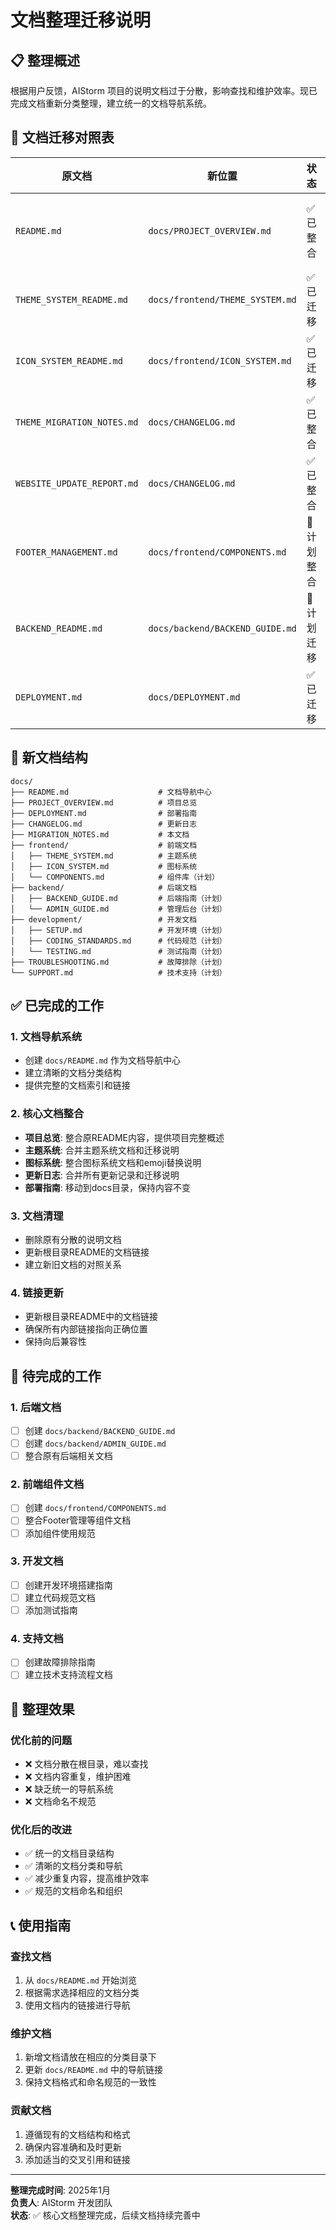 # 文档整理迁移说明

## 📋 整理概述

根据用户反馈，AIStorm 项目的说明文档过于分散，影响查找和维护效率。现已完成文档重新分类整理，建立统一的文档导航系统。

## 🔄 文档迁移对照表

| 原文档 | 新位置 | 状态 | 说明 |
|--------|--------|------|------|
| `README.md` | `docs/PROJECT_OVERVIEW.md` | ✅ 已整合 | 项目总览，保留根目录README作为入口 |
| `THEME_SYSTEM_README.md` | `docs/frontend/THEME_SYSTEM.md` | ✅ 已迁移 | 主题系统完整文档 |
| `ICON_SYSTEM_README.md` | `docs/frontend/ICON_SYSTEM.md` | ✅ 已迁移 | 图标系统完整文档 |
| `THEME_MIGRATION_NOTES.md` | `docs/CHANGELOG.md` | ✅ 已整合 | 整合到更新日志中 |
| `WEBSITE_UPDATE_REPORT.md` | `docs/CHANGELOG.md` | ✅ 已整合 | 整合到更新日志中 |
| `FOOTER_MANAGEMENT.md` | `docs/frontend/COMPONENTS.md` | 📝 计划整合 | 组件管理文档 |
| `BACKEND_README.md` | `docs/backend/BACKEND_GUIDE.md` | 📝 计划迁移 | 后端系统文档 |
| `DEPLOYMENT.md` | `docs/DEPLOYMENT.md` | ✅ 已迁移 | 部署指南 |

## 📁 新文档结构

```
docs/
├── README.md                    # 文档导航中心
├── PROJECT_OVERVIEW.md          # 项目总览
├── DEPLOYMENT.md                # 部署指南
├── CHANGELOG.md                 # 更新日志
├── MIGRATION_NOTES.md           # 本文档
├── frontend/                    # 前端文档
│   ├── THEME_SYSTEM.md          # 主题系统
│   ├── ICON_SYSTEM.md           # 图标系统
│   └── COMPONENTS.md            # 组件库（计划）
├── backend/                     # 后端文档
│   ├── BACKEND_GUIDE.md         # 后端指南（计划）
│   └── ADMIN_GUIDE.md           # 管理后台（计划）
├── development/                 # 开发文档
│   ├── SETUP.md                 # 开发环境（计划）
│   ├── CODING_STANDARDS.md      # 代码规范（计划）
│   └── TESTING.md               # 测试指南（计划）
├── TROUBLESHOOTING.md           # 故障排除（计划）
└── SUPPORT.md                   # 技术支持（计划）
```

## ✅ 已完成的工作

### 1. 文档导航系统
- 创建 `docs/README.md` 作为文档导航中心
- 建立清晰的文档分类结构
- 提供完整的文档索引和链接

### 2. 核心文档整合
- **项目总览**: 整合原README内容，提供项目完整概述
- **主题系统**: 合并主题系统文档和迁移说明
- **图标系统**: 整合图标系统文档和emoji替换说明
- **更新日志**: 合并所有更新记录和迁移说明
- **部署指南**: 移动到docs目录，保持内容不变

### 3. 文档清理
- 删除原有分散的说明文档
- 更新根目录README的文档链接
- 建立新旧文档的对照关系

### 4. 链接更新
- 更新根目录README中的文档链接
- 确保所有内部链接指向正确位置
- 保持向后兼容性

## 📝 待完成的工作

### 1. 后端文档
- [ ] 创建 `docs/backend/BACKEND_GUIDE.md`
- [ ] 创建 `docs/backend/ADMIN_GUIDE.md`
- [ ] 整合原有后端相关文档

### 2. 前端组件文档
- [ ] 创建 `docs/frontend/COMPONENTS.md`
- [ ] 整合Footer管理等组件文档
- [ ] 添加组件使用规范

### 3. 开发文档
- [ ] 创建开发环境搭建指南
- [ ] 建立代码规范文档
- [ ] 添加测试指南

### 4. 支持文档
- [ ] 创建故障排除指南
- [ ] 建立技术支持流程文档

## 🎯 整理效果

### 优化前的问题
- ❌ 文档分散在根目录，难以查找
- ❌ 文档内容重复，维护困难
- ❌ 缺乏统一的导航系统
- ❌ 文档命名不规范

### 优化后的改进
- ✅ 统一的文档目录结构
- ✅ 清晰的文档分类和导航
- ✅ 减少重复内容，提高维护效率
- ✅ 规范的文档命名和组织

## 📞 使用指南

### 查找文档
1. 从 `docs/README.md` 开始浏览
2. 根据需求选择相应的文档分类
3. 使用文档内的链接进行导航

### 维护文档
1. 新增文档请放在相应的分类目录下
2. 更新 `docs/README.md` 中的导航链接
3. 保持文档格式和命名规范的一致性

### 贡献文档
1. 遵循现有的文档结构和格式
2. 确保内容准确和及时更新
3. 添加适当的交叉引用和链接

---

**整理完成时间**: 2025年1月  
**负责人**: AIStorm 开发团队  
**状态**: ✅ 核心文档整理完成，后续文档持续完善中 